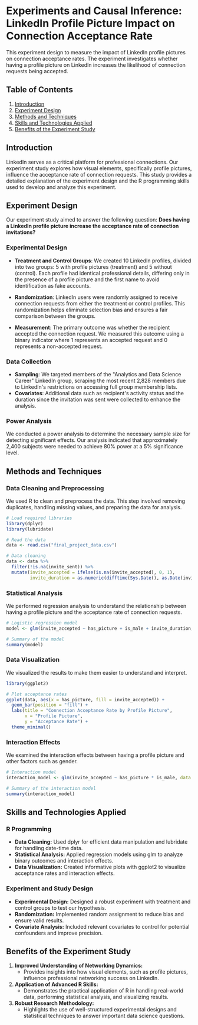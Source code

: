 # Experiments and Causal Inference: LinkedIn Profile Picture Impact on Connection Acceptance Rate

This experiment design to measure the impact of LinkedIn profile pictures on connection acceptance rates. The experiment investigates whether having a profile picture on LinkedIn increases the likelihood of connection requests being accepted. 

## Table of Contents

1. [Introduction](#introduction)
2. [Experiment Design](#experiment-design)
3. [Methods and Techniques](#methods-and-techniques)
4. [Skills and Technologies Applied](#skills-and-technologies-applied)
5. [Benefits of the Experiment Study](#benefits-of-the-experiment-study)



## Introduction

LinkedIn serves as a critical platform for professional connections. Our experiment study explores how visual elements, specifically profile pictures, influence the acceptance rate of connection requests. This study provides a detailed explanation of the experiment design and the R programming skills used to develop and analyze this experiment.

## Experiment Design

Our experiment study aimed to answer the following question: **Does having a LinkedIn profile picture increase the acceptance rate of connection invitations?**

### Experimental Design

- **Treatment and Control Groups**: We created 10 LinkedIn profiles, divided into two groups: 5 with profile pictures (treatment) and 5 without (control). Each profile had identical professional details, differing only in the presence of a profile picture and the first name to avoid identification as fake accounts.

- **Randomization**: LinkedIn users were randomly assigned to receive connection requests from either the treatment or control profiles. This randomization helps eliminate selection bias and ensures a fair comparison between the groups.

- **Measurement**: The primary outcome was whether the recipient accepted the connection request. We measured this outcome using a binary indicator where 1 represents an accepted request and 0 represents a non-accepted request.

### Data Collection

- **Sampling**: We targeted members of the "Analytics and Data Science Career" LinkedIn group, scraping the most recent 2,828 members due to LinkedIn's restrictions on accessing full group membership lists.
- **Covariates**: Additional data such as recipient's activity status and the duration since the invitation was sent were collected to enhance the analysis.

### Power Analysis

We conducted a power analysis to determine the necessary sample size for detecting significant effects. Our analysis indicated that approximately 2,400 subjects were needed to achieve 80% power at a 5% significance level. 

## Methods and Techniques

### Data Cleaning and Preprocessing

We used R to clean and preprocess the data. This step involved removing duplicates, handling missing values, and preparing the data for analysis.

```r
# Load required libraries
library(dplyr)
library(lubridate)

# Read the data
data <- read.csv("final_project_data.csv")

# Data cleaning
data <- data %>%
  filter(!is.na(invite_sent)) %>%
  mutate(invite_accepted = ifelse(is.na(invite_accepted), 0, 1),
         invite_duration = as.numeric(difftime(Sys.Date(), as.Date(invite_sent), units = "days")))
```

### Statistical Analysis
We performed regression analysis to understand the relationship between having a profile picture and the acceptance rate of connection requests.
```r
# Logistic regression model
model <- glm(invite_accepted ~ has_picture + is_male + invite_duration, data = data, family = binomial)

# Summary of the model
summary(model)

```

### Data Visualization
We visualized the results to make them easier to understand and interpret.
```r
library(ggplot2)

# Plot acceptance rates
ggplot(data, aes(x = has_picture, fill = invite_accepted)) +
  geom_bar(position = "fill") +
  labs(title = "Connection Acceptance Rate by Profile Picture",
       x = "Profile Picture",
       y = "Acceptance Rate") +
  theme_minimal()
```

### Interaction Effects
We examined the interaction effects between having a profile picture and other factors such as gender.
```r
# Interaction model
interaction_model <- glm(invite_accepted ~ has_picture * is_male, data = data, family = binomial)

# Summary of the interaction model
summary(interaction_model)
```

## Skills and Technologies Applied
### R Programming
   - **Data Cleaning:** Used dplyr for efficient data manipulation and lubridate for handling date-time data.
   - **Statistical Analysis:** Applied regression models using glm to analyze binary outcomes and interaction effects.
   - **Data Visualization:** Created informative plots with ggplot2 to visualize acceptance rates and interaction effects.

### Experiment and Study Design
   - **Experimental Design:** Designed a robust experiment with treatment and control groups to test our hypothesis.
   - **Randomization:** Implemented random assignment to reduce bias and ensure valid results.
   - **Covariate Analysis:** Included relevant covariates to control for potential confounders and improve precision.

## Benefits of the Experiment Study
1. **Improved Understanding of Networking Dynamics:**
   - Provides insights into how visual elements, such as profile pictures, influence professional networking success on LinkedIn.
2. **Application of Advanced R Skills:**
   - Demonstrates the practical application of R in handling real-world data, performing statistical analysis, and visualizing results.
3. **Robust Research Methodology:**
   - Highlights the use of well-structured experimental designs and statistical techniques to answer important data science questions.
